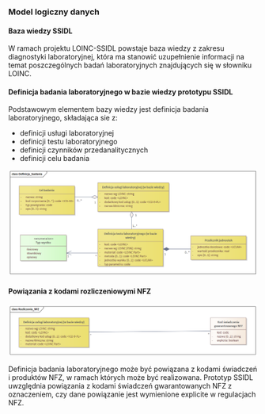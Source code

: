 ### Model logiczny danych

#### Baza wiedzy SSIDL

W ramach projektu LOINC-SSIDL powstaje baza wiedzy z zakresu diagnostyki laboratoryjnej, która ma stanowić uzupełnienie informacji na temat poszczególnych badań laboratoryjnych znajdujących się w słowniku LOINC.

#### Definicja badania laboratoryjnego w bazie wiedzy prototypu SSIDL

Podstawowym elementem bazy wiedzy jest definicja badania laboratoryjnego, składająca sie z:
* definicji usługi laboratoryjnej
* definicji testu laboratoryjnego
* definicji czynników przedanalitycznych
* definicji celu badania

![](assets\Definicja_badania.png)



#### Powiązania z kodami rozliczeniowymi NFZ

![](assets\Rozliczenia_NFZ.png)

Definicja badania laboratoryjnego może być powiązana z kodami świadczeń i produktów NFZ, w ramach których może być realizowana. Prototyp SSIDL uwzględnia powiązania z kodami świadczeń gwarantowanych NFZ z oznaczeniem, czy dane powiązanie jest wymienione explicite w regulacjach NFZ.